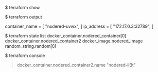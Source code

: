 $ terraform show

$ terraform output

container_name = [
  "nodered-uvwx",
]
ip_address = [
  "172.17.0.3:32789",
]

$ terraform state list
docker_container.nodered_container[0]
docker_container.nodered_container2
docker_image.nodered_image
random_string.random[0]

$ terraform console
> docker_container.nodered_container2.name
"nodered-iiBt"